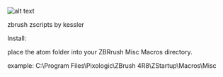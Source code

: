 ![alt text](https://github.com/thekesslereffect/atom/blob/master/atom/atom.png)

zbrush zscripts by kessler

Install:

place the atom folder into your ZBRrush Misc Macros directory. 

example:  C:\Program Files\Pixologic\ZBrush 4R8\ZStartup\Macros\Misc
